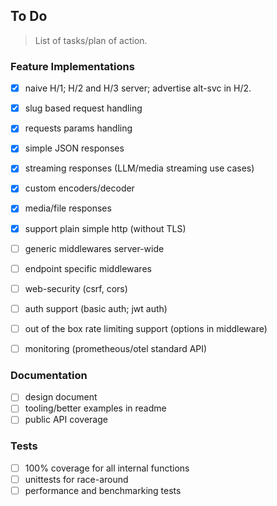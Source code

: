 ## To Do
> List of tasks/plan of action.

### Feature Implementations
+ [x] naive H/1; H/2 and H/3 server; advertise alt-svc in H/2.
+ [x] slug based request handling
+ [x] requests params handling
+ [x] simple JSON responses
+ [x] streaming responses (LLM/media streaming use cases)
+ [x] custom encoders/decoder
+ [x] media/file responses
+ [x] support plain simple http (without TLS)
+ [ ] generic middlewares server-wide
+ [ ] endpoint specific middlewares
+ [ ] web-security (csrf, cors)
+ [ ] auth support (basic auth; jwt auth)
+ [ ] out of the box rate limiting support (options in middleware)
+ [ ] monitoring (prometheous/otel standard API)


### Documentation
+ [ ] design document
+ [ ] tooling/better examples in readme
+ [ ] public API coverage

### Tests
+ [ ] 100% coverage for all internal functions
+ [ ] unittests for race-around
+ [ ] performance and benchmarking tests
